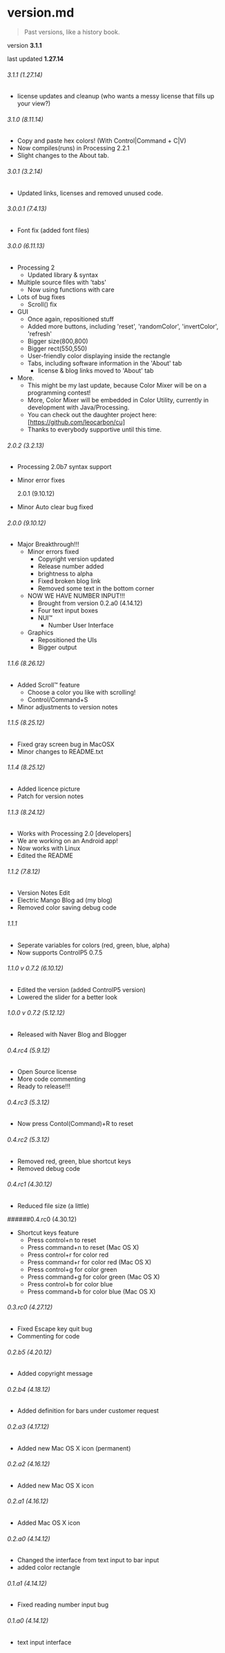 # version.md

> Past versions, like a history book.


version **3.1.1**
  
last updated **1.27.14**



###### 3.1.1 (1.27.14)
* license updates and cleanup (who wants a messy license that fills up your view?)

###### 3.1.0 (8.11.14)
* Copy and paste hex colors! (With Control|Command + C|V)
* Now compiles(runs) in Processing 2.2.1
* Slight changes to the About tab.

###### 3.0.1 (3.2.14)
* Updated links, licenses and removed unused code.

###### 3.0.0.1 (7.4.13)
* Font fix (added font files)

###### 3.0.0 (6.11.13)
* Processing 2 
     * Updated library & syntax
* Multiple source files with 'tabs'
  * Now using functions with care
* Lots of bug fixes
  * Scroll() fix
* GUI
  * Once again, repositioned stuff
  * Added more buttons, including 'reset', 'randomColor', 'invertColor', 'refresh'
  * Bigger size(800,800)
  * Bigger rect(550,550)
  * User-friendly color displaying inside the rectangle
  * Tabs, including software information in the 'About' tab
    * license & blog links moved to 'About' tab
* More.
  * This might be my last update, because Color Mixer will be on a programming contest!
  * More, Color Mixer will be embedded in Color Utility, currently in development with Java/Processing.
  * You can check out the daughter project here: [https://github.com/leocarbon/cu]
  * Thanks to everybody supportive until this time.

###### 2.0.2 (3.2.13)
* Processing 2.0b7 syntax support
* Minor error fixes

  2.0.1 (9.10.12)
* Minor Auto clear bug fixed
   
###### 2.0.0 (9.10.12)
* Major Breakthrough!!!
  * Minor errors fixed
    * Copyright version updated
    * Release number added
    * brightness to alpha
    * Fixed broken blog link
    * Removed some text in the bottom corner
  * NOW WE HAVE NUMBER INPUT!!!
    * Brought from version 0.2.a0 (4.14.12)
    * Four text input boxes
    * NUI™
      * Number User Interface
  * Graphics
    * Repositioned the UIs
    * Bigger output
         
###### 1.1.6 (8.26.12)
* Added Scroll™ feature
  * Choose a color you like with scrolling!
  * Control/Command+S
* Minor adjustments to version notes
   
###### 1.1.5 (8.25.12)
* Fixed gray screen bug in MacOSX
* Minor changes to README.txt
   
###### 1.1.4 (8.25.12)
* Added licence picture
* Patch for version notes
   
###### 1.1.3 (8.24.12)
* Works with Processing 2.0 [developers]
* We are working on an Android app!
* Now works with Linux
* Edited the README
   
###### 1.1.2 (7.8.12)
* Version Notes Edit
* Electric Mango Blog ad (my blog)
* Removed color saving debug code
   
###### 1.1.1
* Seperate variables for colors (red, green, blue, alpha)
* Now supports ControlP5 0.7.5
   
###### 1.1.0 v 0.7.2 (6.10.12)
* Edited the version (added ControlP5 version) 
* Lowered the slider for a better look
   
###### 1.0.0 v 0.7.2 (5.12.12)
* Released with Naver Blog and Blogger
   
###### 0.4.rc4 (5.9.12)
* Open Source license
* More code commenting
* Ready to release!!!
   
###### 0.4.rc3 (5.3.12)
* Now press Contol(Command)+R to reset
   
###### 0.4.rc2 (5.3.12)
* Removed red, green, blue shortcut keys
* Removed debug code
   
###### 0.4.rc1 (4.30.12)
* Reduced file size (a little)
   
######0.4.rc0 (4.30.12)
* Shortcut keys feature
  * Press control+n to reset
  * Press command+n to reset (Mac OS X)
  * Press control+r for color red
  * Press command+r for color red (Mac OS X)
  * Press control+g for color green
  * Press command+g for color green (Mac OS X)
  * Press control+b for color blue
  * Press command+b for color blue (Mac OS X)
     
###### 0.3.rc0 (4.27.12)
* Fixed Escape key quit bug
* Commenting for code
  
###### 0.2.b5 (4.20.12)
* Added copyright message
   
###### 0.2.b4 (4.18.12)
* Added definition for bars under customer request
   
###### 0.2.a3 (4.17.12)
* Added new Mac OS X icon (permanent)
   
###### 0.2.a2 (4.16.12)
* Added new Mac OS X icon
   
###### 0.2.a1 (4.16.12)
* Added Mac OS X icon
   
###### 0.2.a0 (4.14.12)
* Changed the interface from text input to bar input
* added color rectangle
   
###### 0.1.a1 (4.14.12)
* Fixed reading number input bug
   
###### 0.1.a0 (4.14.12)
* text input interface
  